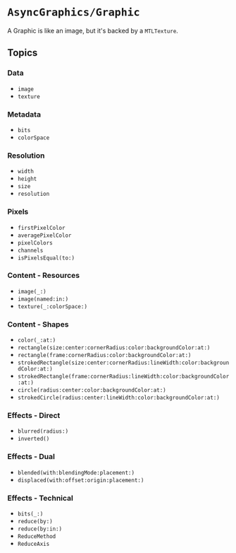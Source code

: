 # ``AsyncGraphics/Graphic``

A Graphic is like an image, but it's backed by a `MTLTexture`. 

## Topics

### Data

- ``image``
- ``texture``

### Metadata

- ``bits``
- ``colorSpace``

### Resolution

- ``width``
- ``height``
- ``size``
- ``resolution``

### Pixels

- ``firstPixelColor``
- ``averagePixelColor``
- ``pixelColors``
- ``channels``
- ``isPixelsEqual(to:)``

### Content - Resources

- ``image(_:)``
- ``image(named:in:)``
- ``texture(_:colorSpace:)``

### Content - Shapes

- ``color(_:at:)``
- ``rectangle(size:center:cornerRadius:color:backgroundColor:at:)``
- ``rectangle(frame:cornerRadius:color:backgroundColor:at:)``
- ``strokedRectangle(size:center:cornerRadius:lineWidth:color:backgroundColor:at:)``
- ``strokedRectangle(frame:cornerRadius:lineWidth:color:backgroundColor:at:)``
- ``circle(radius:center:color:backgroundColor:at:)``
- ``strokedCircle(radius:center:lineWidth:color:backgroundColor:at:)``

### Effects - Direct

- ``blurred(radius:)``
- ``inverted()``

### Effects - Dual

- ``blended(with:blendingMode:placement:)``
- ``displaced(with:offset:origin:placement:)``

### Effects - Technical

- ``bits(_:)``
- ``reduce(by:)``
- ``reduce(by:in:)``
- ``ReduceMethod``
- ``ReduceAxis``
